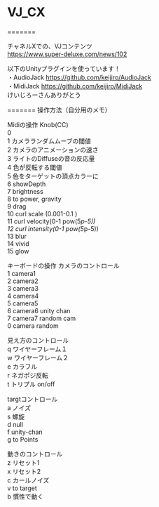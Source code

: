 # VJ_CX
=======

チャネルXでの、VJコンテンツ  
https://www.super-deluxe.com/news/102  

以下のUnityプラグインを使っています！  
・AudioJack https://github.com/keijiro/AudioJack  
・MidiJack https://github.com/keijiro/MidiJack  
けいじろーさんありがとう  

=======
操作方法（自分用のメモ）  

Midiの操作
Knob(CC)  
0	  
1	 カメラランダムムーブの閾値  
2	 カメラのアニメーションの速さ  
3	 ライトのDiffuseの音の反応量  
4	 色が反転する閾値  
5	 色をターゲットの頂点カラーに  
6	 showDepth  
7	 brightness  
8	 to power, gravity  
9  drag  
10 curl scale (0.001-0.1 )  
11 curl velocity(0-1 pow(5*p-5))  
12 curl intensity(0-1 pow(5*p-5))  
13 blur  
14 vivid  
15 glow  

キーボードの操作
カメラのコントロール  
1	camera1  
2	camera2  
3	camera3  
4	camera4  
5	camera5  
6	camera6 unity chan  
7	camera7 random cam  
0	camera random  

見え方のコントロール  
q	ワイヤーフレーム１  
w	ワイヤーフレーム２  
e	カラフル  
r	ネガポジ反転  
t	トリプル on/off  

targtコントロール  
a	ノイズ  
s	螺旋  
d	null  
f	unity-chan  
g	to Points  

動きのコントロール  
z	リセット1  
x	リセット2  
c	カールノイズ  
v	to target  
b	慣性で動く  
